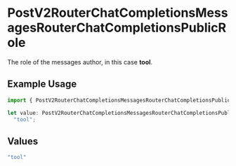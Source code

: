 # PostV2RouterChatCompletionsMessagesRouterChatCompletionsPublicRole

The role of the messages author, in this case **tool**.

## Example Usage

```typescript
import { PostV2RouterChatCompletionsMessagesRouterChatCompletionsPublicRole } from "orq-poc-typescript/models/operations";

let value: PostV2RouterChatCompletionsMessagesRouterChatCompletionsPublicRole =
  "tool";
```

## Values

```typescript
"tool"
```